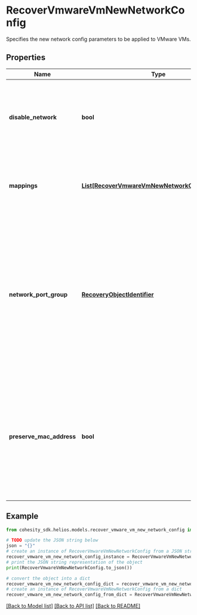 # RecoverVmwareVmNewNetworkConfig

Specifies the new network config parameters to be applied to VMware VMs.

## Properties

Name | Type | Description | Notes
------------ | ------------- | ------------- | -------------
**disable_network** | **bool** | Specifies whether the attached network should be left in disabled state. Default is false | [optional] 
**mappings** | [**List[RecoverVmwareVmNewNetworkConfigMapping]**](RecoverVmwareVmNewNetworkConfigMapping.md) | Specifies the target network mapping for each VM&#39;s network adapter. | [optional] 
**network_port_group** | [**RecoveryObjectIdentifier**](RecoveryObjectIdentifier.md) | Specifies the network port group (i.e, either a standard switch port group or a distributed port group) that will attached to the recovered Object. This parameter is mandatory if detach network is specified as false. | [optional] 
**preserve_mac_address** | **bool** | If this is true and we are attaching to a new network entity, then the VM&#39;s MAC address will be preserved on the new network. Default value is false. | [optional] 

## Example

```python
from cohesity_sdk.helios.models.recover_vmware_vm_new_network_config import RecoverVmwareVmNewNetworkConfig

# TODO update the JSON string below
json = "{}"
# create an instance of RecoverVmwareVmNewNetworkConfig from a JSON string
recover_vmware_vm_new_network_config_instance = RecoverVmwareVmNewNetworkConfig.from_json(json)
# print the JSON string representation of the object
print(RecoverVmwareVmNewNetworkConfig.to_json())

# convert the object into a dict
recover_vmware_vm_new_network_config_dict = recover_vmware_vm_new_network_config_instance.to_dict()
# create an instance of RecoverVmwareVmNewNetworkConfig from a dict
recover_vmware_vm_new_network_config_from_dict = RecoverVmwareVmNewNetworkConfig.from_dict(recover_vmware_vm_new_network_config_dict)
```
[[Back to Model list]](../README.md#documentation-for-models) [[Back to API list]](../README.md#documentation-for-api-endpoints) [[Back to README]](../README.md)


